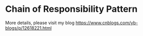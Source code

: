 # Chain of Responsibility Pattern

More details, please visit my blog <https://www.cnblogs.com/yb-blogs/p/12618221.html>

